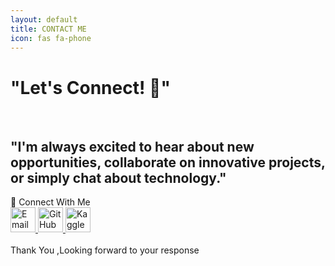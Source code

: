 ```yaml
---
layout: default
title: CONTACT ME
icon: fas fa-phone
---
```


 <h1>"Let's Connect! 💫"</h1><br>
<h2>"I'm always excited to hear about new opportunities, collaborate on innovative projects, or simply chat about technology."</h2>
<div class="colorful-container">
      <div class="section-title">🔗 Connect With Me</div>
      <div class="contact-links">
<a href="mailto:weldonkipkoech@email.com" target="_blank">
  <img src="https://img.icons8.com/ios-filled/50/000000/new-post.png" alt="Email" width="40">
</a>

<a href="https://github.com/weldonkipkoech" target="_blank">
  <img src="https://img.icons8.com/ios-glyphs/50/000000/github.png" alt="GitHub" width="40">
</a>

<a href="https://www.kaggle.com/weldonsitienei" target="_blank">
  <img src="https://www.kaggle.com/static/images/site-logo.png" alt="Kaggle" width="40">
</a>

  </div>
<br>
Thank You ,Looking forward to your response<br>
